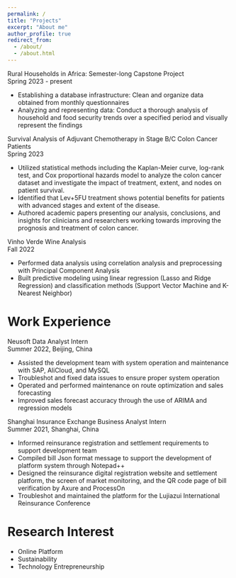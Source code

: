 ```yaml
---
permalink: /
title: "Projects"
excerpt: "About me"
author_profile: true
redirect_from: 
  - /about/
  - /about.html
---
```


Rural Households in Africa: Semester-long Capstone Project\
Spring 2023 - present 
- Establishing a database infrastructure: Clean and organize data obtained from monthly questionnaires
- Analyzing and representing data: Conduct a thorough analysis of household and food security trends over a
specified period and visually represent the findings

Survival Analysis of Adjuvant Chemotherapy in Stage B/C Colon Cancer Patients\
Spring 2023
- Utilized statistical methods including the Kaplan-Meier curve, log-rank test, and Cox proportional hazards model to analyze the colon cancer dataset and investigate the impact of treatment, extent, and nodes on patient survival.
- Identified that Lev+5FU treatment shows potential benefits for patients with advanced stages and extent of the disease.
- Authored academic papers presenting our analysis, conclusions, and insights for clinicians and researchers working towards improving the prognosis and treatment of colon cancer.

Vinho Verde Wine Analysis\
Fall 2022
- Performed data analysis using correlation analysis and preprocessing with Principal Component Analysis
- Built predictive modeling using linear regression (Lasso and Ridge Regression) and classification methods
  (Support Vector Machine and K-Nearest Neighbor)

Work Experience 
======
Neusoft Data Analyst Intern\
Summer 2022, Beijing, China
- Assisted the development team with system operation and maintenance with SAP, AliCloud, and MySQL
- Troubleshot and fixed data issues to ensure proper system operation
- Operated and performed maintenance on route optimization and sales forecasting
- Improved sales forecast accuracy through the use of ARIMA and regression models

Shanghai Insurance Exchange Business Analyst Intern \
Summer 2021, Shanghai, China
- Informed reinsurance registration and settlement requirements to support development team
- Compiled bill Json format message to support the development of platform system through Notepad++
- Designed the reinsurance digital registration website and settlement platform, the screen of market monitoring, and the QR code page of bill verification by Axure and ProcessOn
- Troubleshot and maintained the platform for the Lujiazui International Reinsurance Conference

Research Interest 
======
- Online Platform 
- Sustainability
- Technology Entrepreneurship
